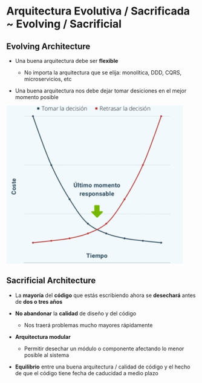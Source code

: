 # Arquitectura Evolutiva / Sacrificada ~ Evolving / Sacrificial

## Evolving Architecture

+ Una buena arquitectura debe ser **flexible**
    + No importa la arquitectura que se elija: monolítica, DDD, CQRS, microservicios, etc

+ Una buena arquitectura nos debe dejar tomar desiciones en el mejor momento posible


![](/images/6-Others-Patterns--and-Architectures/Screenshot%20Capture%20-%202023-12-03%20-%2023-20-52.png)

## Sacrificial Architecture

+ La **mayoría** del **código** que estás escribiendo ahora se **desechará** antes de **dos o tres años**

+ **No abandonar** la **calidad** de diseño y del código
    + Nos traerá problemas mucho mayores rápidamente

+ **Arquitectura modular**
    + Permitir desechar un módulo o componente afectando lo menor posible al sistema

+ **Equilibrio** entre una buena arquitectura / calidad de código y el hecho de que el código tiene fecha de caducidad a medio plazo